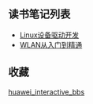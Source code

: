 ## 读书笔记列表

* [Linux设备驱动开发](linux_device_driver/readme.md)
* [WLAN从入门到精通](wlan_fitm/readme.md)

## 收藏
[huawei_interactive_bbs](https://forum.huawei.com/enterprise/zh/thread-232281.html)

